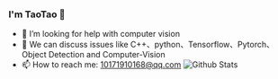 ### I'm TaoTao 👋
- 🤔 I’m looking for help with computer vision
- 💬 We can discuss issues like C++、python、Tensorflow、Pytorch、Object Detection and Computer-Vision
- 📫 How to reach me: 10171910168@qq.com
![Github Stats](https://github-readme-stats.vercel.app/api?username=huzixuan1&show_icons=true&theme=light)



